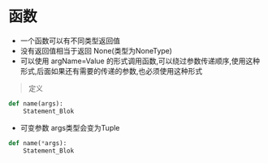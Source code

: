 # 函数
* 一个函数可以有不同类型返回值
* 没有返回值相当于返回 None(类型为NoneType)
* 可以使用 argName=Value 的形式调用函数,可以绕过参数传递顺序,使用这种形式,后面如果还有需要的传递的参数,也必须使用这种形式
>定义
```python
def name(args):
    Statement_Blok
```
* 可变参数
args类型会变为Tuple
```python
def name(*args):
    Statement_Blok
```

